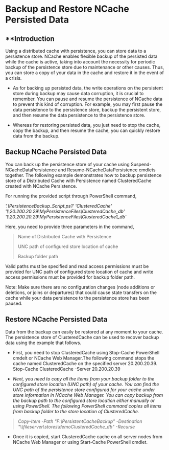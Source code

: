 # Backup and Restore NCache Persisted Data

## **Introduction

Using a distributed cache with persistence, you can store data to a
persistence store. NCache enables flexible backup of the persisted data
while the cache is active, taking into account the necessity for
periodic backup of the persistence store due to maintenance or other
causes. Thus, you can store a copy of your data in the cache and restore
it in the event of a crisis.

-   As for backing up persisted data, the write operations on the
    persistent store during backup may cause data corruption, it is
    crucial to remember. You can pause and resume the persistence of
    NCache data to prevent this kind of corruption. For example, you may
    first pause the data persistence to the persistence store, backup
    the persistent store, and then resume the data persistence to the
    persistence store.

-   Whereas for restoring persisted data, you just need to stop the
    cache, copy the backup, and then resume the cache, you can quickly
    restore data from the backup.

## **Backup NCache Persisted Data**

You can back up the persistence store of your cache using
Suspend-NCacheDataPersistence and Resume-NCacheDataPersistence cmdlets
together. The following example demonstrates how to backup persistence
store of a Distributed Cache with Persistence named ClusteredCache
created with NCache Persistence.

For running the provided script through PowerShell command,

*\'.\\PersistenceBackup_Script.ps1\' \'ClusteredCache\'
\'\\\\20.200.20.29\\MyPersistenceFiles\\ClusteredCache_db\'
\'\\\\20.200.20.29\\MyPersistenceFiles\\ClusteredCache1_db\'*

Here, you need to provide three parameters in the command,

> Name of Distributed Cache with Persistence
>
> UNC path of configured store location of cache
>
> Backup folder path

Valid paths must be specified and read access permissions must be
provided for UNC path of configured store location of cache and write
access permissions must be provided for backup folder path.

Note: Make sure there are no configuration changes (node additions or
deletions, or joins or departures) that could cause state transfers on
the cache while your data persistence to the persistence store has been
paused.

## **Restore NCache Persisted Data**

Data from the backup can easily be restored at any moment to your cache.
The persistence store of ClusteredCache can be used to recover backup
data using the example that follows.

-   First, you need to stop ClusteredCache using Stop-Cache PowerShell cmdelt
    or NCache Web Manager.The following command stops the cache named 
    ClusteredCache on the specified server 20.200.20.39.
    Stop-Cache ClusteredCache -Server 20.200.20.39


-   *Next, you need to copy all the items from your backup folder to the
    configured store location (UNC path) of your cache. You can find the
    UNC path of the persistence store configured for your cache under
    store information in NCache Web Manager. You can copy backup from
    the backup path to the configured store location either manually or
    using PowerShell. The following PowerShell command copies all items
    from backup folder to the store location of ClusteredCache.*

> *Copy-Item -Path \"F:\\PersistentCacheBackup\" -Destination
> \"\\\\fileserver\\stores\\demoClusteredCache_db\" -Recurse*

-   Once it is copied, start ClusteredCache cache on all server nodes
    from NCache Web Manager or using Start-Cache PowerShell cmdlet.
